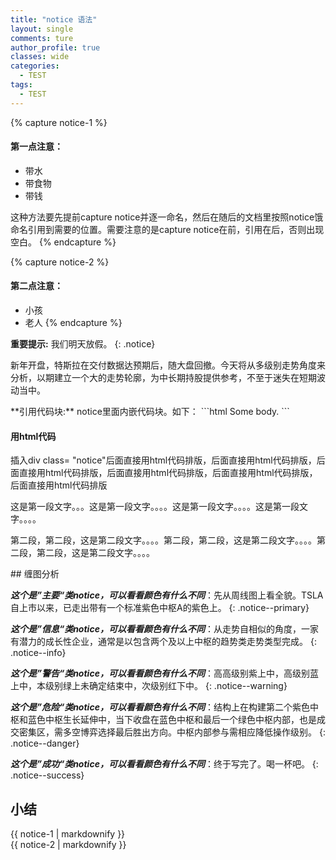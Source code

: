 ```yaml
---
title: "notice 语法"
layout: single
comments: ture
author_profile: true
classes: wide
categories:
  - TEST
tags:
  - TEST
---
```


{% capture notice-1 %}
#### 第一点注意：
* 带水
* 带食物
* 带钱

这种方法要先提前capture notice并逐一命名，然后在随后的文档里按照notice饿命名引用到需要的位置。需要注意的是capture notice在前，引用在后，否则出现空白。
{% endcapture %}

{% capture notice-2 %}
#### 第二点注意：
- 小孩
- 老人
{% endcapture %}

**重要提示:** 
我们明天放假。
{: .notice}

新年开盘，特斯拉在交付数据达预期后，随大盘回撤。今天将从多级别走势角度来分析，以期建立一个大的走势轮廓，为中长期持股提供参考，不至于迷失在短期波动当中。

<div class="notice--primary" markdown="1">
**引用代码块:** notice里面内嵌代码块。如下：
```html
<html>
  <body>Some body.<body>
</html>
```
</div>

<div class="notice">
  <h4>用html代码</h4>
  <p>插入div class=
  "notice"后面直接用html代码排版，后面直接用html代码排版，后面直接用html代码排版，后面直接用html代码排版，后面直接用html代码排版，后面直接用html代码排版</p>
  <p>这是第一段文字。。。这是第一段文字。。。。这是第一段文字。。。。这是第一段文字。。。。</p>
   <p>第二段，第二段，这是第二段文字。。。。第二段，第二段，这是第二段文字。。。。第二段，第二段，这是第二段文字。。。。</p>
</div>
## 缠图分析

***这个是”主要“类notice，可以看看颜色有什么不同***：先从周线图上看全貌。TSLA自上市以来，已走出带有一个标准紫色中枢A的紫色上。
{: .notice--primary}

***这个是”信息“类notice，可以看看颜色有什么不同***：从走势自相似的角度，一家有潜力的成长性企业，通常是以包含两个及以上中枢的趋势类走势类型完成。
{: .notice--info}

***这个是”警告“类notice，可以看看颜色有什么不同***：高高级别紫上中，高级别蓝上中，本级别绿上未确定结束中，次级别红下中。
{: .notice--warning}


***这个是”危险“类notice，可以看看颜色有什么不同***：结构上在构建第二个紫色中枢和蓝色中枢生长延伸中，当下收盘在蓝色中枢和最后一个绿色中枢内部，也是成交密集区，需多空博弈选择最后胜出方向。中枢内部参与需相应降低操作级别。
{: .notice--danger}

***这个是”成功“类notice，可以看看颜色有什么不同***：终于写完了。喝一杯吧。
{: .notice--success}

## 小结
<div class="notice">{{ notice-1 | markdownify }}</div>

<div class="notice">{{ notice-2 | markdownify }}</div>

